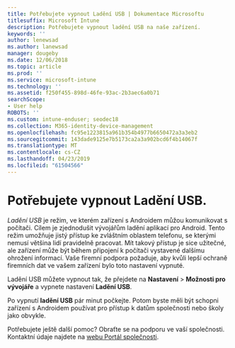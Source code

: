 ```yaml
---
title: Potřebujete vypnout Ladění USB | Dokumentace Microsoftu
titlesuffix: Microsoft Intune
description: Potřebujete vypnout ladění USB na naše zařízení.
keywords: ''
author: lenewsad
ms.author: lanewsad
manager: dougeby
ms.date: 12/06/2018
ms.topic: article
ms.prod: ''
ms.service: microsoft-intune
ms.technology: ''
ms.assetid: f250f455-898d-46fe-93ac-2b3aec6a0b71
searchScope:
- User help
ROBOTS: ''
ms.custom: intune-enduser; seodec18
ms.collection: M365-identity-device-management
ms.openlocfilehash: fc95e1223815a961b354b4977b6650472a3a3eb2
ms.sourcegitcommit: 143dade9125e7b5173ca2a3a902bcd6f4b14067f
ms.translationtype: MT
ms.contentlocale: cs-CZ
ms.lasthandoff: 04/23/2019
ms.locfileid: "61504566"
---
```

# <a name="you-need-to-turn-off-usb-debugging"></a>Potřebujete vypnout Ladění USB.

_Ladění USB_ je režim, ve kterém zařízení s Androidem můžou komunikovat s počítači. Cílem je zjednodušit vývojářům ladění aplikací pro Android. Tento režim umožňuje jistý přístup ke zvláštním oblastem telefonu, se kterými nemusí většina lidí pravidelně pracovat. Mít takový přístup je sice užitečné, ale zařízení může být během připojení k počítači vystavené dalšímu ohrožení informací. Vaše firemní podpora požaduje, aby kvůli lepší ochraně firemních dat ve vašem zařízení bylo toto nastavení vypnuté.

Ladění USB můžete vypnout tak, že přejdete na **Nastavení** > **Možnosti pro vývojáře** a vypnete nastavení **Ladění USB**.

Po vypnutí **ladění USB** pár minut počkejte. Potom byste měli být schopni zařízení s Androidem používat pro přístup k datům společnosti nebo školy jako obvykle.

Potřebujete ještě další pomoc? Obraťte se na podporu ve vaší společnosti. Kontaktní údaje najdete na [webu Portál společnosti](https://go.microsoft.com/fwlink/?linkid=2010980).
